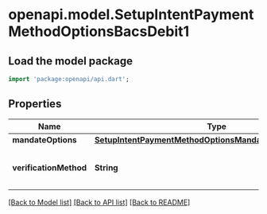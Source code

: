 # openapi.model.SetupIntentPaymentMethodOptionsBacsDebit1

## Load the model package
```dart
import 'package:openapi/api.dart';
```

## Properties
Name | Type | Description | Notes
------------ | ------------- | ------------- | -------------
**mandateOptions** | [**SetupIntentPaymentMethodOptionsMandateOptionsBacsDebit**](SetupIntentPaymentMethodOptionsMandateOptionsBacsDebit.md) |  | [optional] 
**verificationMethod** | **String** | Bank account verification method. | [optional] 

[[Back to Model list]](../README.md#documentation-for-models) [[Back to API list]](../README.md#documentation-for-api-endpoints) [[Back to README]](../README.md)


